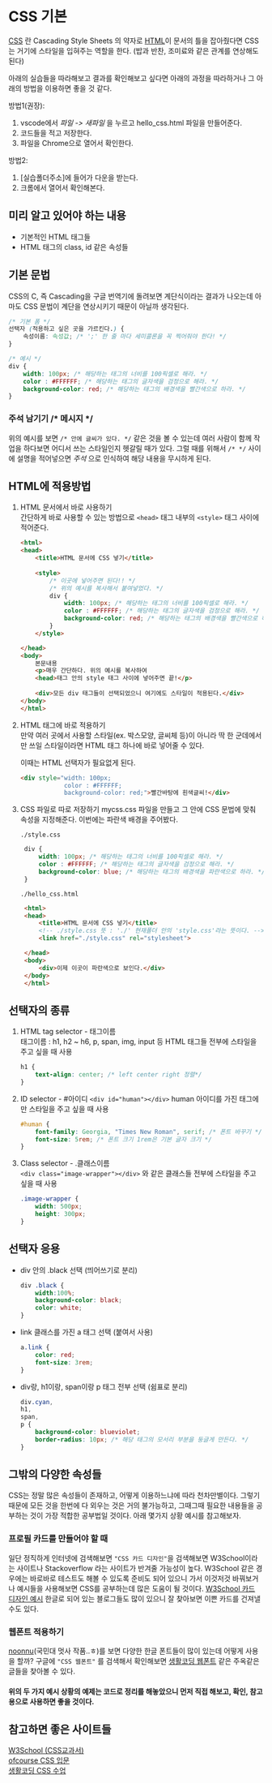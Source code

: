 # CSS 기본
[CSS](https://ko.wikipedia.org/wiki/CSS) 란 Cascading Style Sheets 의 약자로 [HTML](https://ko.wikipedia.org/wiki/HTML)이 문서의 틀을 잡아줬다면 CSS는 거기에 스타일을 입혀주는 역할을 한다. (밥과 반찬, 조미료와 같은 관계를 연상해도 된다)

아래의 실습들을 따라해보고 결과를 확인해보고 싶다면 아래의 과정을 따라하거나 그 아래의 방법을 이용하면 좋을 것 같다.

방법1(권장):
1. vscode에서 *파일 -> 새파일* 을 누르고 hello_css.html 파일을 만들어준다.
2. 코드들을 적고 저장한다.
3. 파일을 Chrome으로 열어서 확인한다.

방법2:  
1. [실습폴더주소]에 들어가 다운을 받는다.
2. 크롬에서 열어서 확인해본다.

## 미리 알고 있어야 하는 내용
+ 기본적인 HTML 태그들
+ HTML 태그의 class, id 같은 속성들

## 기본 문법
CSS의 C, 즉 Cascading을 구글 번역기에 돌려보면 계단식이라는 결과가 나오는데 아마도 CSS 문법이 계단을 연상시키기 때문이 아닐까 생각된다.

``` css
/* 기본 폼 */
선택자 (적용하고 싶은 곳을 가르킨다.) {
    속성이름: 속성값; /* ';' 한 줄 마다 세미콜론을 꼭 찍어줘야 한다! */
}

/* 예시 */
div { 
    width: 100px; /* 해당하는 태그의 너비를 100픽셀로 해라. */
    color : #FFFFFF; /* 해당하는 태그의 글자색을 검정으로 해라. */ 
    background-color: red; /* 해당하는 태그의 배경색을 빨간색으로 하라. */
}
```

### 주석 남기기   /* 메시지 */
위의 예시를 보면 `/* 안에 글씨가 있다. */` 같은 것을 볼 수 있는데 여러 사람이 함께 작업을 하다보면 어디서 쓰는 스타일인지 헷갈릴 때가 있다. 그럴 때를 위해서 `/* */` 사이에 설명을 적어넣으면 *주석* 으로 인식하여 해당 내용을 무시하게 된다.

## HTML에 적용방법
1. HTML 문서에서 바로 사용하기  
   간단하게 바로 사용할 수 있는 방법으로 `<head>` 태그 내부의 `<style>` 태그 사이에 적어준다.
    ``` html
    <html>
    <head> 
        <title>HTML 문서에 CSS 넣기</title>
        
        <style>
            /* 이곳에 넣어주면 된다!! */
            /* 위의 예시를 복사해서 붙여넣었다. */
            div { 
                width: 100px; /* 해당하는 태그의 너비를 100픽셀로 해라. */
                color : #FFFFFF; /* 해당하는 태그의 글자색을 검정으로 해라. */ 
                background-color: red; /* 해당하는 태그의 배경색을 빨간색으로 하라. */
            }
        </style>

    </head>
    <body>
        본문내용
        <p>매우 간단하다. 위의 예시를 복사하여 
        <head>태그 안의 style 태그 사이에 넣어주면 끝!</p>
        
        <div>모든 div 태그들이 선택되었으니 여기에도 스타일이 적용된다.</div>
    </body>
    </html>
    ```
2. HTML 태그에 바로 적용하기  
   만약 여러 곳에서 사용할 스타일(ex. 박스모양, 글씨체 등)이 아니라 딱 한 군데에서만 쓰일 스타일이라면 HTML 태그 하나에 바로 넣어줄 수 있다.

   이때는 HTML 선택자가 필요없게 된다.
    ``` html
    <div style="width: 100px;
                color : #FFFFFF;
                background-color: red;">빨간바탕에 흰색글씨!</div>
    ```
3. CSS 파일로 따로 저장하기
   mycss.css 파일을 만들고 그 안에 CSS 문법에 맞춰 속성을 지정해준다. 이번에는 파란색 배경을 주어봤다.

   `./style.css`
   ``` css
    div { 
        width: 100px; /* 해당하는 태그의 너비를 100픽셀로 해라. */
        color : #FFFFFF; /* 해당하는 태그의 글자색을 검정으로 해라. */ 
        background-color: blue; /* 해당하는 태그의 배경색을 파란색으로 하라. */
    }
   ```

   `./hello_css.html`
   ``` html
    <html>
    <head> 
        <title>HTML 문서에 CSS 넣기</title>
        <!-- ./style.css 뜻 : './' 현재폴더 안의 'style.css'라는 뜻이다. -->
        <link href="./style.css" rel="stylesheet">

    </head>
    <body>
        <div>이제 이곳이 파란색으로 보인다.</div>
    </body>
    </html>
   ```

## 선택자의 종류
1. HTML tag selector - 태그이름   
    태그이름 : h1, h2 ~ h6, p, span, img, input 등 HTML 태그들 전부에 스타일을 주고 싶을 때 사용
    ``` css
    h1 {
        text-align: center; /* left center right 정렬*/
    }
    ```
2. ID selector - #아이디
   `<div id="human"></div>` human 아이디를 가진 태그에만 스타일을 주고 싶을 때 사용

    ``` css
    #human {
        font-family: Georgia, "Times New Roman", serif; /* 폰트 바꾸기 */
        font-size: 5rem; /* 폰트 크기 1rem은 기본 글자 크기 */
    }
    ```
3. Class selector - .클래스이름  
    `<div class="image-wrapper"></div>` 와 같은 클래스들 전부에 스타일을 주고 싶을 때 사용  

    ``` css
    .image-wrapper {
        width: 500px;
        height: 300px;
    }
    ```


## 선택자 응용
+ div 안의 .black 선택 (띄어쓰기로 분리)
    ``` css
    div .black {
        width:100%;
        background-color: black;
        color: white;
    }
    ```
+ link 클래스를 가진 a 태그 선택 (붙여서 사용)
    ``` css
    a.link {
        color: red;
        font-size: 3rem;
    }
    ```
+ div랑, h1이랑, span이랑 p 태그 전부 선택 (쉼표로 분리)
    ``` css
    div.cyan,
    h1,
    span,
    p {
        background-color: blueviolet;
        border-radius: 10px; /* 해당 태그의 모서리 부분을 둥글게 만든다. */
    }
    ```

## 그밖의 다양한 속성들
CSS는 정말 많은 속성들이 존재하고, 어떻게 이용하느냐에 따라 천차만별이다. 그렇기 때문에 모든 것을 한번에 다 외우는 것은 거의 불가능하고, 그때그때 필요한 내용들을 공부하는 것이 가장 적합한 공부법일 것이다. 아래 몇가지 상황 예시를 참고해보자.

### 프로필 카드를 만들어야 할 때
일단 정직하게 인터넷에 검색해보면 `"CSS 카드 디자인"`을 검색해보면 W3School이라는 사이트나 Stackoverflow 라는 사이트가 반겨줄 가능성이 높다. W3School 같은 경우에는 바로바로 테스트도 해볼 수 있도록 준비도 되어 있으니 가서 이것저것 바꿔보거나 예시들을 사용해보면 CSS를 공부하는데 많은 도움이 될 것이다. [W3School 카드 디자인 예시](https://www.w3schools.com/howto/howto_css_cards.asp) 한글로 되어 있는 블로그들도 많이 있으니 잘 찾아보면 이쁜 카드를 건져낼 수도 있다. 

### 웹폰트 적용하기
[noonnu](https://noonnu.cc/)(국민대 멋사 작품..ㅎ)를 보면 다양한 한글 폰트들이 많이 있는데 어떻게 사용을 할까? 구글에 `"CSS 웹폰트"` 를 검색해서 확인해보면 [생활코딩 웹폰트](https://www.opentutorials.org/course/2418/13372) 같은 주옥같은 글들을 찾아볼 수 있다.


#### 위의 두 가지 예시 상황의 예제는 코드로 정리를 해놓았으니 먼저 직접 해보고, 확인, 참고용으로 사용하면 좋을 것이다.


## 참고하면 좋은 사이트들
[W3School (CSS교과서)](https://www.w3schools.com/css/)  
[ofcourse CSS 입문](https://ofcourse.kr/css-course/CSS-%EC%9E%85%EB%AC%B8)  
[생활코딩 CSS 수업](https://www.opentutorials.org/course/2418)
